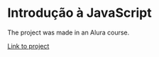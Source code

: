 # Introdução à JavaScript

The project was made in an Alura course. 


<a href="https://fernandakagami.github.io/javaScript-projects/introducao-a-javaScript/" target="_blank">Link to project</a>
